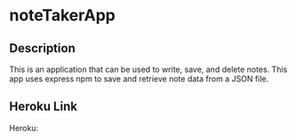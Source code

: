 # noteTakerApp

## Description

This is an application that can be used to write, save, and delete notes. This app uses express npm to save and retrieve note data from a JSON file.

## Heroku Link

Heroku: 
